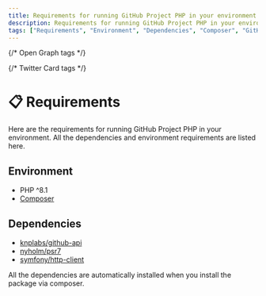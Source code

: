```yaml
---
title: Requirements for running GitHub Project PHP in your environment
description: Requirements for running GitHub Project PHP in your environment. All the dependencies and environment requirements are listed here. Check out the requirements for GitHub Project PHP.
tags: ["Requirements", "Environment", "Dependencies", "Composer", "GitHub Project PHP Requirements", "Environment Requirements", "Get Started", "GitHub Project PHP", "GitHub Project PHP Dependencies"]
---
```


<head>
  <meta name="robots" content="index,follow" />
  <meta name="author" content="CSlant" />
  <link rel="canonical" href="https://docs.cslant.com/github-project-php/getting-started/requirements" />
  
  {/* Open Graph tags */}
  <meta property="og:title" content="Requirements for running GitHub Project PHP in your environment" />
  <meta property="og:description" content="Requirements for running GitHub Project PHP in your environment. All the dependencies and environment requirements are listed here. Check out the requirement..." />
  <meta property="og:type" content="article" />
  <meta property="og:url" content="https://docs.cslant.com/github-project-php/getting-started/requirements" />
  
  {/* Twitter Card tags */}
  <meta name="twitter:card" content="summary" />
  <meta name="twitter:title" content="Requirements for running GitHub Project PHP in your environment" />
  <meta name="twitter:description" content="Requirements for running GitHub Project PHP in your environment. All the dependencies and environment requirements are listed here. Check out the requirement..." />
</head>

# 📋 Requirements

Here are the requirements for running GitHub Project PHP in your environment. All the dependencies and environment requirements are listed here.

## Environment
- PHP ^8.1
- [Composer](https://getcomposer.org/)

## Dependencies

- [knplabs/github-api](https://packagist.org/packages/knplabs/github-api)
- [nyholm/psr7](https://packagist.org/packages/nyholm/psr7)
- [symfony/http-client](https://packagist.org/packages/symfony/http-client)

All the dependencies are automatically installed when you install the package via composer.
